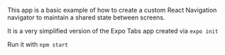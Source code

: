 This app is a basic example of how to create a custom React Navigation navigator to maintain a shared state between screens.

It is a very simplified version of the Expo Tabs app created via `expo init`

Run it with `npm start`